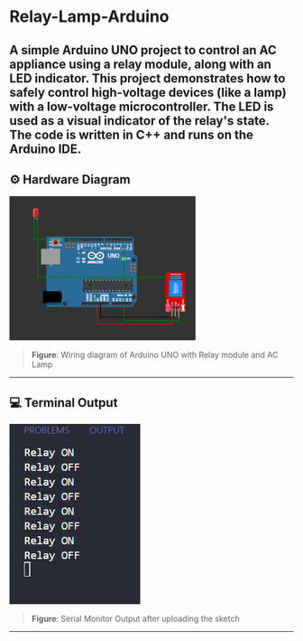 # Relay-Lamp-Arduino
A simple Arduino UNO project to control an AC appliance using a relay module, along with an LED indicator. This project demonstrates how to safely control high-voltage devices (like a lamp) with a low-voltage microcontroller. The LED is used as a visual indicator of the relay's state. The code is written in C++ and runs on the Arduino IDE.
---

## ⚙️ Hardware Diagram

![System Diagram](output/circuit.png)

> **Figure**: Wiring diagram of Arduino UNO with Relay module and AC Lamp

---

## 💻 Terminal Output

![Terminal Output](output/terminal.png)

> **Figure**: Serial Monitor Output after uploading the sketch

---
